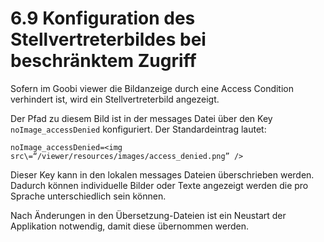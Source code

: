 # 6.9 Konfiguration des Stellvertreterbildes bei beschränktem Zugriff

Sofern im Goobi viewer die Bildanzeige durch eine Access Condition verhindert ist, wird ein Stellvertreterbild angezeigt.

Der Pfad zu diesem Bild ist in der messages Datei über den Key `noImage_accessDenied` konfiguriert. Der Standardeintrag lautet:

```text
noImage_accessDenied=<img src\=“/viewer/resources/images/access_denied.png” />
```

Dieser Key kann in den lokalen messages Dateien überschrieben werden. Dadurch können individuelle Bilder oder Texte angezeigt werden die pro Sprache unterschiedlich sein können.

Nach Änderungen in den Übersetzung-Dateien ist ein Neustart der Applikation notwendig, damit diese übernommen werden.  


